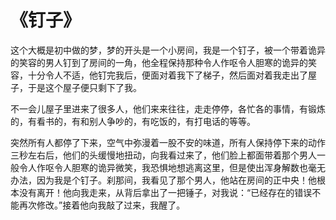 # 《钉子》

这个大概是初中做的梦，梦的开头是一个小房间，我是一个钉子，被一个带着诡异的笑容的男人钉到了房间的一角，他全程保持那种令人作呕令人胆寒的诡异的笑容，十分令人不适，他钉完我后，便面对着我下了梯子，然后面对着我走出了屋子，于是这个屋子便只剩下了我。

不一会儿屋子里进来了很多人，他们来来往往，走走停停，各忙各的事情，有锻炼的，有看书的，有和别人争吵的，有吃饭的，有打电话的等等。

突然所有人都停了下来，空气中弥漫着一股不安的味道，所有人保持停下来的动作三秒左右后，他们的头缓慢地扭动，向我看过来了，他们脸上都面带着那个男人一般令人作呕令人胆寒的诡异微笑，我恐惧地想逃离这里，但是使出浑身解数也毫无办法，因为我是个钉子。刹那间，我看见了那个男人，他站在房间的正中央！他根本没有离开！他向我走来，从背后拿出了一把锤子，对我说：“已经存在的错误不能再次修改。”接着他向我敲了过来，我醒了。
